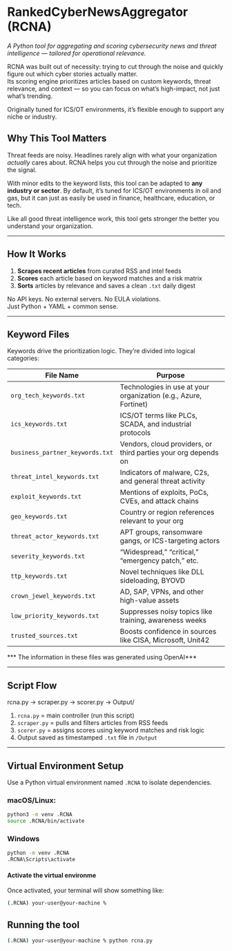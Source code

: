 # RankedCyberNewsAggregator (RCNA)
*A Python tool for aggregating and scoring cybersecurity news and threat intelligence — tailored for operational relevance.*

RCNA was built out of necessity: trying to cut through the noise and quickly figure out which cyber stories actually matter.  
Its scoring engine prioritizes articles based on custom keywords, threat relevance, and context — so you can focus on what’s high-impact, not just what’s trending.

Originally tuned for ICS/OT environments, it’s flexible enough to support any niche or industry.

## Why This Tool Matters

Threat feeds are noisy. Headlines rarely align with what your organization *actually* cares about. RCNA helps you cut through the noise and prioritize the signal.

With minor edits to the keyword lists, this tool can be adapted to **any industry or sector**. By default, it’s tuned for ICS/OT environments in oil and gas, but it can just as easily be used in finance, healthcare, education, or tech.

Like all good threat intelligence work, this tool gets stronger the better you understand your organization.

---

## How It Works

1. **Scrapes recent articles** from curated RSS and intel feeds
2. **Scores** each article based on keyword matches and a risk matrix
3. **Sorts** articles by relevance and saves a clean `.txt` daily digest

No API keys. No external servers. No EULA violations.  
Just Python + YAML + common sense.

---

## Keyword Files

Keywords drive the prioritization logic. They’re divided into logical categories:

| File Name                     | Purpose |
|------------------------------|---------|
| `org_tech_keywords.txt`       | Technologies in use at your organization (e.g., Azure, Fortinet) |
| `ics_keywords.txt`            | ICS/OT terms like PLCs, SCADA, and industrial protocols |
| `business_partner_keywords.txt`| Vendors, cloud providers, or third parties your org depends on |
| `threat_intel_keywords.txt`   | Indicators of malware, C2s, and general threat activity |
| `exploit_keywords.txt`        | Mentions of exploits, PoCs, CVEs, and attack chains |
| `geo_keywords.txt`            | Country or region references relevant to your org |
| `threat_actor_keywords.txt`   | APT groups, ransomware gangs, or ICS-targeting actors |
| `severity_keywords.txt`       | “Widespread,” “critical,” “emergency patch,” etc. |
| `ttp_keywords.txt`            | Novel techniques like DLL sideloading, BYOVD |
| `crown_jewel_keywords.txt`    | AD, SAP, VPNs, and other high-value assets |
| `low_priority_keywords.txt`   | Suppresses noisy topics like training, awareness weeks |
| `trusted_sources.txt`         | Boosts confidence in sources like CISA, Microsoft, Unit42 |
*** The information in these files was generated using OpenAI***


---

## Script Flow
rcna.py → scraper.py → scorer.py → Output/

1. `rcna.py` = main controller (run this script)
2. `scraper.py` = pulls and filters articles from RSS feeds
3. `scorer.py` = assigns scores using keyword matches and risk logic
4. Output saved as timestamped `.txt` file in `/Output`

---

## Virtual Environment Setup

Use a Python virtual environment named `.RCNA` to isolate dependencies.

### macOS/Linux:
```bash
python3 -m venv .RCNA
source .RCNA/bin/activate
```

### Windows
```cmd
python -m venv .RCNA
.RCNA\Scripts\activate
```

#### Activate the virtual environme
Once activated, your terminal will show something like:
```bash
(.RCNA) your-user@your-machine %
```

## Running the tool
```bash
(.RCNA) your-user@your-machine % python rcna.py
```
